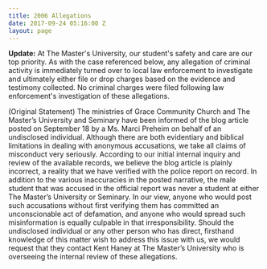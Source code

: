 ```yaml
---
title: 2006 Allegations
date: 2017-09-24 05:16:00 Z
layout: page
---
```


**Update:**  At The Master's University, our student's safety and care are our top priority. As with the case referenced below, any allegation of criminal activity is immediately turned over to local law enforcement to investigate and ultimately either file or drop charges based on the evidence and testimony collected. No criminal charges were filed following law enforcement's investigation of these allegations.   

(Original Statement)
The ministries of Grace Community Church and The Master’s University and Seminary have been informed of the blog article posted on September 18 by a Ms. Marci Preheim on behalf of an undisclosed individual. Although there are both evidentiary and biblical limitations in dealing with anonymous accusations, we take all claims of misconduct very seriously. According to our initial internal inquiry and review of the available records, we believe the blog article is plainly incorrect, a reality that we have verified with the police report on record. In addition to the various inaccuracies in the posted narrative, the male student that was accused in the official report was never a student at either The Master’s University or Seminary. In our view, anyone who would post such accusations without first verifying them has committed an unconscionable act of defamation, and anyone who would spread such misinformation is equally culpable in that irresponsibility. Should the undisclosed individual or any other person who has direct, firsthand knowledge of this matter wish to address this issue with us, we would request that they contact Kent Haney at The Master’s University who is overseeing the internal review of these allegations.